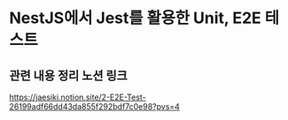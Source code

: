 # NestJS에서 Jest를 활용한 Unit, E2E 테스트

## 관련 내용 정리 노션 링크
https://jaesiki.notion.site/2-E2E-Test-26199adf66dd43da855f292bdf7c0e98?pvs=4
